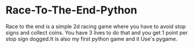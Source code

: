 # Race-To-The-End-Python

Race to the end is a simple 2d racing game where
you have to avoid stop signs and collect coins.
You have 3 lives to do that and you get 1 point per
stop sign dogged.It is also my first python game and it
Use's pygame.
